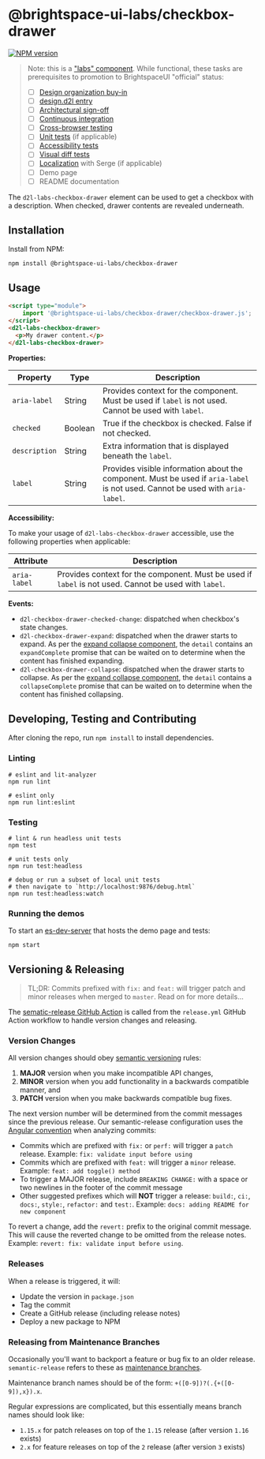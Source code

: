 # @brightspace-ui-labs/checkbox-drawer

[![NPM version](https://img.shields.io/npm/v/@brightspace-ui-labs/checkbox-drawer.svg)](https://www.npmjs.org/package/@brightspace-ui-labs/checkbox-drawer)

> Note: this is a ["labs" component](https://github.com/BrightspaceUI/guide/wiki/Component-Tiers). While functional, these tasks are prerequisites to promotion to BrightspaceUI "official" status:
>
> - [ ] [Design organization buy-in](https://github.com/BrightspaceUI/guide/wiki/Before-you-build#working-with-design)
> - [ ] [design.d2l entry](http://design.d2l/)
> - [ ] [Architectural sign-off](https://github.com/BrightspaceUI/guide/wiki/Before-you-build#web-component-architecture)
> - [ ] [Continuous integration](https://github.com/BrightspaceUI/guide/wiki/Testing#testing-continuously-with-travis-ci)
> - [ ] [Cross-browser testing](https://github.com/BrightspaceUI/guide/wiki/Testing#cross-browser-testing-with-sauce-labs)
> - [ ] [Unit tests](https://github.com/BrightspaceUI/guide/wiki/Testing#testing-with-polymer-test) (if applicable)
> - [ ] [Accessibility tests](https://github.com/BrightspaceUI/guide/wiki/Testing#automated-accessibility-testing-with-axe)
> - [ ] [Visual diff tests](https://github.com/BrightspaceUI/visual-diff)
> - [ ] [Localization](https://github.com/BrightspaceUI/guide/wiki/Localization) with Serge (if applicable)
> - [ ] Demo page
> - [ ] README documentation

The `d2l-labs-checkbox-drawer` element can be used to get a checkbox with a description. When checked, drawer contents are revealed underneath.

## Installation

Install from NPM:

```shell
npm install @brightspace-ui-labs/checkbox-drawer
```

## Usage

```html
<script type="module">
    import '@brightspace-ui-labs/checkbox-drawer/checkbox-drawer.js';
</script>
<d2l-labs-checkbox-drawer>
  <p>My drawer content.</p>
</d2l-labs-checkbox-drawer>
```

**Properties:**

| Property | Type | Description |
|--|--|--|
| `aria-label` | String | Provides context for the component. Must be used if `label` is not used. Cannot be used with `label`. |
| `checked` | Boolean | True if the checkbox is checked. False if not checked. |
| `description` | String | Extra information that is displayed beneath the `label`. |
| `label` | String | Provides visible information about the component. Must be used if `aria-label` is not used. Cannot be used with `aria-label`. |

**Accessibility:**

To make your usage of `d2l-labs-checkbox-drawer` accessible, use the following properties when applicable:

| Attribute | Description |
|--|--|
| `aria-label` | Provides context for the component. Must be used if `label` is not used. Cannot be used with `label`. |

**Events:**

- `d2l-checkbox-drawer-checked-change`: dispatched when checkbox's state changes.
- `d2l-checkbox-drawer-expand`: dispatched when the drawer starts to expand. As per the [expand collapse component](https://github.com/BrightspaceUI/core/tree/master/components/expand-collapse), the `detail` contains an `expandComplete` promise that can be waited on to determine when the content has finished expanding.
- `d2l-checkbox-drawer-collapse`: dispatched when the drawer starts to collapse. As per the [expand collapse component](https://github.com/BrightspaceUI/core/tree/master/components/expand-collapse), the `detail` contains a `collapseComplete` promise that can be waited on to determine when the content has finished collapsing.

## Developing, Testing and Contributing

After cloning the repo, run `npm install` to install dependencies.

### Linting

```shell
# eslint and lit-analyzer
npm run lint

# eslint only
npm run lint:eslint
```

### Testing

```shell
# lint & run headless unit tests
npm test

# unit tests only
npm run test:headless

# debug or run a subset of local unit tests
# then navigate to `http://localhost:9876/debug.html`
npm run test:headless:watch
```

### Running the demos

To start an [es-dev-server](https://open-wc.org/developing/es-dev-server.html) that hosts the demo page and tests:

```shell
npm start
```

## Versioning & Releasing

> TL;DR: Commits prefixed with `fix:` and `feat:` will trigger patch and minor releases when merged to `master`. Read on for more details...

The [sematic-release GitHub Action](https://github.com/BrightspaceUI/actions/tree/master/semantic-release) is called from the `release.yml` GitHub Action workflow to handle version changes and releasing.

### Version Changes

All version changes should obey [semantic versioning](https://semver.org/) rules:
1. **MAJOR** version when you make incompatible API changes,
2. **MINOR** version when you add functionality in a backwards compatible manner, and
3. **PATCH** version when you make backwards compatible bug fixes.

The next version number will be determined from the commit messages since the previous release. Our semantic-release configuration uses the [Angular convention](https://github.com/conventional-changelog/conventional-changelog/tree/master/packages/conventional-changelog-angular) when analyzing commits:
* Commits which are prefixed with `fix:` or `perf:` will trigger a `patch` release. Example: `fix: validate input before using`
* Commits which are prefixed with `feat:` will trigger a `minor` release. Example: `feat: add toggle() method`
* To trigger a MAJOR release, include `BREAKING CHANGE:` with a space or two newlines in the footer of the commit message
* Other suggested prefixes which will **NOT** trigger a release: `build:`, `ci:`, `docs:`, `style:`, `refactor:` and `test:`. Example: `docs: adding README for new component`

To revert a change, add the `revert:` prefix to the original commit message. This will cause the reverted change to be omitted from the release notes. Example: `revert: fix: validate input before using`.

### Releases

When a release is triggered, it will:
* Update the version in `package.json`
* Tag the commit
* Create a GitHub release (including release notes)
* Deploy a new package to NPM

### Releasing from Maintenance Branches

Occasionally you'll want to backport a feature or bug fix to an older release. `semantic-release` refers to these as [maintenance branches](https://semantic-release.gitbook.io/semantic-release/usage/workflow-configuration#maintenance-branches).

Maintenance branch names should be of the form: `+([0-9])?(.{+([0-9]),x}).x`.

Regular expressions are complicated, but this essentially means branch names should look like:
* `1.15.x` for patch releases on top of the `1.15` release (after version `1.16` exists)
* `2.x` for feature releases on top of the `2` release (after version `3` exists)

